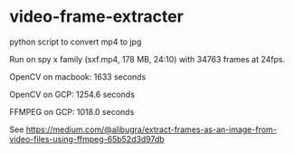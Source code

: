 # video-frame-extracter
python script to convert mp4 to jpg

Run on spy x family (sxf.mp4, 178 MB, 24:10) with 34763 frames at 24fps.

OpenCV on macbook: 1633 seconds

OpenCV on GCP: 1254.6 seconds

FFMPEG on GCP: 1018.0 seconds

See https://medium.com/@alibugra/extract-frames-as-an-image-from-video-files-using-ffmpeg-65b52d3d97db
